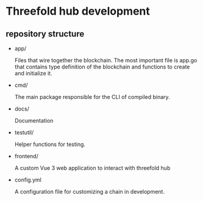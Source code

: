 # Threefold hub development

## repository structure

- app/

    Files that wire together the blockchain. The most important file is app.go that contains type definition of the blockchain and functions to create and initialize it.
- cmd/

    The main package responsible for the CLI of compiled binary.
- docs/

    Documentation
- testutil/

    Helper functions for testing.
- frontend/

    A custom Vue 3 web application to interact with threefold hub
- config.yml

    A configuration file for customizing a chain in development.
